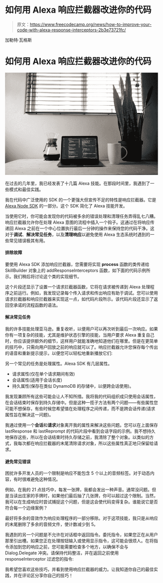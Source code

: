 # 如何用 Alexa 响应拦截器改进你的代码

> 原文：<https://www.freecodecamp.org/news/how-to-improve-your-code-with-alexa-response-interceptors-2b3e73721fc/>

加勒特·瓦格斯

# 如何用 Alexa 响应拦截器改进你的代码

![1*d0I7athFoo0jgOpGMLPCKg](img/5d21c70a3918894108615169eaba98dd.png)

在过去的几年里，我已经发表了十几篇 Alexa 技能。在那段时间里，我遇到了一些模式和最佳实践。

我在代码中广泛使用的 SDK 的一个更强大但宣传不足的特性是响应拦截器。它是 [Alexa Node SDK](https://www.npmjs.com/package/ask-sdk) 的一部分。这个 SDK 简化了 Alexa 技能开发。

当使用它时，你可能会发现你的代码被多余的错误处理和清理任务弄得乱七八糟。响应拦截器允许你在处理 Alexa 意图的流程中插入一个钩子。这通过在将响应传递回 Alexa 之前在一个中心位置执行最后一分钟的操作来保持您的代码干净。这对于**调试**、**解决常见任务**，以及**清理响应**以避免使用 Alexa 生态系统时遇到的一些常见错误极其有用。

#### 排除故障

要使用 Alexa SDK 添加响应拦截器，您需要将实现 **process** 函数的类传递给 SkillBuilder 对象上的 addResponseInterceptors 函数，如下面的代码示例所示。我们稍后将讨论这个类的实现细节。

这个片段还显示了设置一个请求拦截器函数，它将在请求被传递到 Alexa 处理程序之前运行。例如，我发现记录每个传入请求和传出响应有助于调试。您可以使用请求拦截器和响应拦截器来实现这一点，如代码片段所示。该代码片段还显示了返回空承诺的流程函数的语法。

#### 解决常见任务

我的许多技能处理亚马逊。重复收听，以便用户可以再次听到最后一次响应。如果你有一项复杂的技能，尤其是维护状态引擎的技能，当用户要求 Alexa 重复自己时，你应该提供额外的细节，这样用户就能准确地知道他们在哪里。但是在更简单的技巧中，只需向用户回放之前的响应就可以了。响应拦截器允许您保存每个传出的语音和重新提示提示，以便您可以轻松地重新播放它们:

另一个常见的任务是处理属性。Alexa SDK 有几层属性。

*   请求属性(仅在单个请求期间有效)
*   会话属性(适用于会话长度)
*   持久属性(保存在类似 DynamoDB 的存储中，以便跨会话使用)。

我发现兼顾所有这些可能会让人不知所措。我将我的代码组织成只使用会话属性，在会话结束时保存到持久存储中。但是这种一揽子方法有两个问题——有些属性您可能不想保存，有些时候您希望值在处理程序之间传递，而不是跨会话传递(请求属性旨在解决这一问题)。

我通过使用一个**会话**和**请求**对象离开我的属性来解决这些问题。您可以在上面保存 lastResponse 和 lastReprompt 的代码片段中看到会话字段的示例。我不想持久地保存这些，所以在会话结束时持久存储之前，我清除了整个对象。以类似的方式，我每次都在响应拦截器的末尾清除请求对象，所以这些属性真正地只保留给请求。

#### 避免常见错误

困扰许多开发人员的一个限制是响应不能包含 5 个以上的音频标签。对于动态内容，有时很难避免这种情况。

例如，在我的 21 点技巧中，每发一张牌，我都会发出一种声音。通常没问题。但是当读出庄家的手牌时，如果他们最后抽了几张牌，你可以超过这个限制。当然，我可以在生成响应时尝试捕捉这个问题，但是这会使代码变得复杂。谁能说它是否符合每一个边缘案例？

最好将多余的音效作为响应处理程序的一部分移除。对于这项技能，我只是从响应的末尾删除了多余的音频文件，使计数减少到 5。

我遇到的另一个问题是不允许在对话框中返回指令。委托指令，如果您正在从用户那里引出槽。如果您正在处理按钮输入或使用显示指令，这可能会很烦人。在将指令添加到您的响应之前，您可能需要检查多个地方，以确保不会与 Dialog.Delegate 冲突。请保持代码整洁，并在返回之前使用 responseInterceptor 过滤您的指令:

我希望您喜欢这些技巧，并看到使用响应拦截器的威力。让我知道你自己的最佳实践，并在评论区分享你自己的技巧！